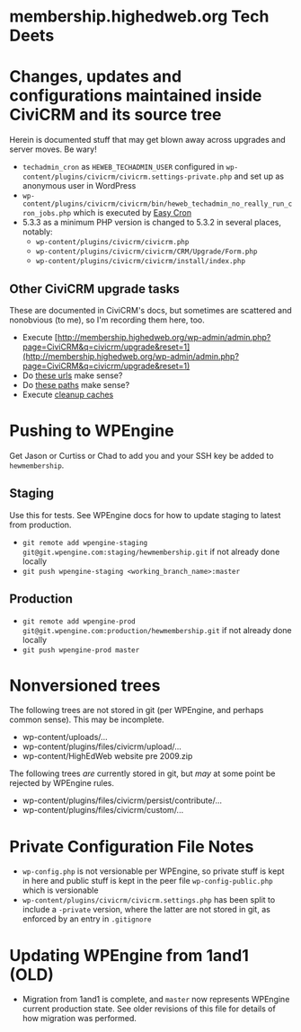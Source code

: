 membership.highedweb.org Tech Deets
===============

# Changes, updates and configurations maintained inside CiviCRM and its source tree

Herein is documented stuff that may get blown away across upgrades and server moves.  Be wary!

* `techadmin_cron` as `HEWEB_TECHADMIN_USER` configured in `wp-content/plugins/civicrm/civicrm.settings-private.php` and set up as anonymous user in WordPress
* `wp-content/plugins/civicrm/civicrm/bin/heweb_techadmin_no_really_run_cron_jobs.php` which is executed by [Easy Cron](http://easycron.com)
* 5.3.3 as a minimum PHP version is changed to 5.3.2 in several places, notably:
    * `wp-content/plugins/civicrm/civicrm.php`
    * `wp-content/plugins/civicrm/civicrm/CRM/Upgrade/Form.php`
    * `wp-content/plugins/civicrm/civicrm/install/index.php`

## Other CiviCRM upgrade tasks

These are documented in CiviCRM's docs, but sometimes are scattered and nonobvious (to me), so I'm recording them here, too.

* Execute [http://membership.highedweb.org/wp-admin/admin.php?page=CiviCRM&q=civicrm/upgrade&reset=1](http://membership.highedweb.org/wp-admin/admin.php?page=CiviCRM&q=civicrm/upgrade&reset=1)
* Do [these urls](http://membership.highedweb.org/wp-admin/admin.php?page=CiviCRM&q=civicrm/admin/setting/url&reset=1) make sense?
* Do [these paths](http://membership.highedweb.org/wp-admin/admin.php?page=CiviCRM&q=civicrm/admin/setting/path&reset=1) make sense?
* Execute [cleanup caches](http://membership.highedweb.org/wp-admin/admin.php?page=CiviCRM&q=civicrm/admin/setting/updateConfigBackend&reset=1)

# Pushing to WPEngine

Get Jason or Curtiss or Chad to add you and your SSH key be added to `hewmembership`.

## Staging

Use this for tests.  See WPEngine docs for how to update staging to latest from production.

* `git remote add wpengine-staging git@git.wpengine.com:staging/hewmembership.git` if not already done locally
* `git push wpengine-staging <working_branch_name>:master`


## Production

* `git remote add wpengine-prod git@git.wpengine.com:production/hewmembership.git` if not already done locally
* `git push wpengine-prod master`

# Nonversioned trees

The following trees are not stored in git (per WPEngine, and perhaps common sense).  This may be incomplete.

* wp-content/uploads/...
* wp-content/plugins/files/civicrm/upload/...
* wp-content/HighEdWeb website pre 2009.zip

The following trees *are* currently stored in git, but *may* at some point be rejected by WPEngine rules.

* wp-content/plugins/files/civicrm/persist/contribute/...
* wp-content/plugins/files/civicrm/custom/...

# Private Configuration File Notes
* `wp-config.php` is not versionable per WPEngine, so private stuff is kept in here and public stuff is kept in the peer file `wp-config-public.php` which is versionable
* `wp-content/plugins/civicrm/civicrm.settings.php` has been split to include a `-private` version, where the latter are not stored in git, as enforced by an entry in `.gitignore`

# Updating WPEngine from 1and1 (OLD)

* Migration from 1and1 is complete, and `master` now represents WPEngine current production state.  See older revisions of this file for details of how migration was performed.
